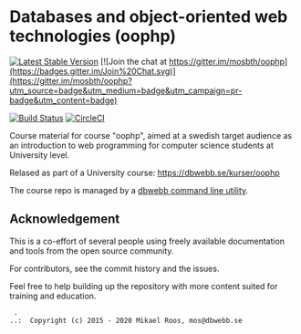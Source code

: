 Databases and object-oriented web technologies (oophp)
===================

[![Latest Stable Version](https://poser.pugx.org/dbwebb/oophp/v/stable)](https://packagist.org/packages/dbwebb/oophp)
[![Join the chat at https://gitter.im/mosbth/oophp](https://badges.gitter.im/Join%20Chat.svg)](https://gitter.im/mosbth/oophp?utm_source=badge&utm_medium=badge&utm_campaign=pr-badge&utm_content=badge)

[![Build Status](https://travis-ci.org/dbwebb-se/oophp.svg?branch=master)](https://travis-ci.org/dbwebb-se/oophp)
[![CircleCI](https://circleci.com/gh/dbwebb-se/oophp.svg?style=svg)](https://circleci.com/gh/dbwebb-se/oophp)

Course material for course "oophp", aimed at a swedish target audience as an introduction to web programming for computer science students at University level.

Relased as part of a University course: https://dbwebb.se/kurser/oophp

The course repo is managed by a [dbwebb command line utility](https://dbwebb.se/dbwebb-cli).




Acknowledgement
-------------------

This is a co-effort of several people using freely available documentation and tools from the open source community.

For contributors, see the commit history and the issues.

Feel free to help building up the repository with more content suited for training and education.



```                                                            
 .                                                             
..:  Copyright (c) 2015 - 2020 Mikael Roos, mos@dbwebb.se      
```                                                            
